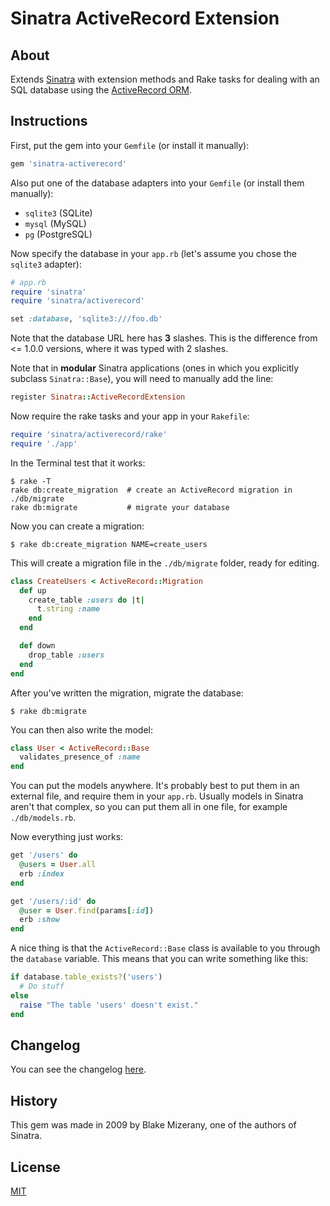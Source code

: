 # Sinatra ActiveRecord Extension

## About

Extends [Sinatra](http://www.sinatrarb.com/) with extension methods and Rake
tasks for dealing with an SQL database using the
[ActiveRecord ORM](https://github.com/rails/rails/tree/master/activerecord).

## Instructions

First, put the gem into your `Gemfile` (or install it manually):

```ruby
gem 'sinatra-activerecord'
```

Also put one of the database adapters into your `Gemfile` (or install
them manually):

- `sqlite3` (SQLite)
- `mysql` (MySQL)
- `pg` (PostgreSQL)

Now specify the database in your `app.rb`
(let's assume you chose the `sqlite3` adapter):

```ruby
# app.rb
require 'sinatra'
require 'sinatra/activerecord'

set :database, 'sqlite3:///foo.db'
```

Note that the database URL here has **3** slashes. This is the difference from
<= 1.0.0 versions, where it was typed with 2 slashes.

Note that in **modular** Sinatra applications (ones in which you explicitly
subclass `Sinatra::Base`), you will need to manually add the line:

```ruby
register Sinatra::ActiveRecordExtension
```

Now require the rake tasks and your app in your `Rakefile`:

```ruby
require 'sinatra/activerecord/rake'
require './app'
```

In the Terminal test that it works:

```
$ rake -T
rake db:create_migration  # create an ActiveRecord migration in ./db/migrate
rake db:migrate           # migrate your database
```

Now you can create a migration:

```
$ rake db:create_migration NAME=create_users
```

This will create a migration file in the `./db/migrate` folder, ready for editing.

```ruby
class CreateUsers < ActiveRecord::Migration
  def up
    create_table :users do |t|
      t.string :name
    end
  end

  def down
    drop_table :users
  end
end
```

After you've written the migration, migrate the database:

```
$ rake db:migrate
```

You can then also write the model:

```ruby
class User < ActiveRecord::Base
  validates_presence_of :name
end
```

You can put the models anywhere. It's probably best to put them in an
external file, and require them in your `app.rb`. Usually
models in Sinatra aren't that complex, so you can put them all in one
file, for example `./db/models.rb`.

Now everything just works:

```ruby
get '/users' do
  @users = User.all
  erb :index
end

get '/users/:id' do
  @user = User.find(params[:id])
  erb :show
end
```

A nice thing is that the `ActiveRecord::Base` class is available to
you through the `database` variable. This means that you can write something
like this:

```ruby
if database.table_exists?('users')
  # Do stuff
else
  raise "The table 'users' doesn't exist."
end
```

## Changelog

You can see the changelog
[here](https://github.com/janko-m/sinatra-activerecord/blob/master/CHANGELOG.md).

## History

This gem was made in 2009 by Blake Mizerany, one of the authors of Sinatra.

## License

[MIT](https://github.com/janko-m/sinatra-activerecord/blob/master/LICENSE)
